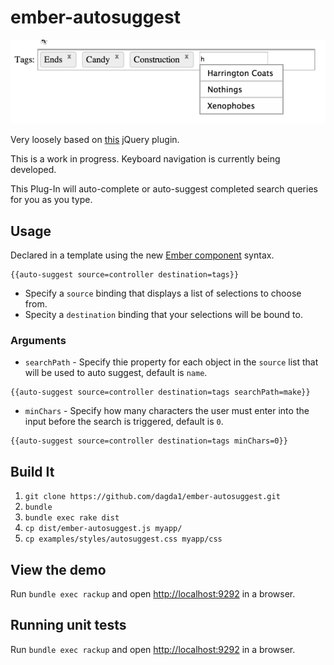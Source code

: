 ember-autosuggest
=================
![ember autosuggest](autosuggest.png)

Very loosely based on [this](https://github.com/wuyuntao/jquery-autosuggest) jQuery plugin.

This is a work in progress.  Keyboard navigation is currently being developed.

This Plug-In will auto-complete or auto-suggest completed search queries for you as you type.

## Usage
Declared in a template using the new [Ember component](http://emberjs.com/api/classes/Ember.Component.html) syntax.
```
{{auto-suggest source=controller destination=tags}}
```
- Specify a `source` binding that displays a list of selections to choose from.
- Specity  a `destination` binding that your selections will be bound to.

### Arguments
- `searchPath` - Specify thie property for each object in the `source` list that will be used to auto suggest, default is `name`.
```
{{auto-suggest source=controller destination=tags searchPath=make}}
```
- `minChars` - Specify how many characters the user must enter into the input before the search is triggered, default is `0`.
```
{{auto-suggest source=controller destination=tags minChars=0}}
```

## Build It

1. `git clone https://github.com/dagda1/ember-autosuggest.git`
2. `bundle`
3. `bundle exec rake dist`
4. `cp dist/ember-autosuggest.js myapp/`
5. `cp examples/styles/autosuggest.css myapp/css`

## View the demo

Run ```bundle exec rackup``` and open [http://localhost:9292](http://localhost:9292/examples/index.html) in a browser.

## Running unit tests

Run ```bundle exec rackup``` and open [http://localhost:9292](http://localhost:9292) in a browser.
